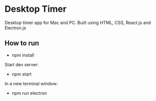 # Desktop Timer

Desktop timer app for Mac and PC.
Built using HTML, CSS, React.js and Electron.js

## How to run
- npm install

Start dev server:
- npm start

In a new terminal window:
- npm run electron



